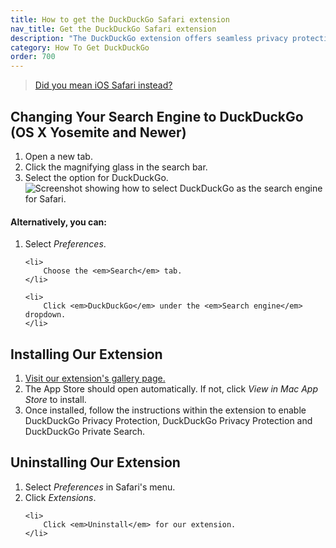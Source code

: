 ```yaml
---
title: How to get the DuckDuckGo Safari extension
nav_title: Get the DuckDuckGo Safari extension
description: "The DuckDuckGo extension offers seamless privacy protection for your browser: tracker blocking, cookie protection, private search, email protection, and more."
category: How To Get DuckDuckGo
order: 700
---
```


> <a class="button" href="{{ site.baseurl }}/mobile/safari-ios">Did you mean iOS Safari instead?</a>

<h2>Changing Your Search Engine to DuckDuckGo (OS X Yosemite and Newer)</h2>
<ol>
    <li>
        Open a new tab.
    </li>
    <li>
        Click the magnifying glass in the search bar.
    </li>
    <li>
        Select the option for DuckDuckGo.
        <br>
        <img alt="Screenshot showing how to select DuckDuckGo as the search engine for Safari." src="{{ site.baseurl }}/images/duckduckgo-default-in-safari.jpg" />
    </li>
</ol>

<h4>Alternatively, you can:</h4>
<ol>
    <li>
        Select <em>Preferences</em>.
    </li>

    <li>
        Choose the <em>Search</em> tab.
    </li>

    <li>
        Click <em>DuckDuckGo</em> under the <em>Search engine</em> dropdown.
    </li>

</ol>

<h2>Installing Our Extension</h2>
<ol>
    <li>
        <a href="https://apps.apple.com/us/app/duckduckgo-privacy-for-safari/id1482920575">Visit our extension's gallery page.</a>
    </li>
    <li>
        The App Store should open automatically. If not, click <em>View in Mac App Store</em> to install.
        <!--<img alt="Screenshot of Safari's extensions gallery showing the DuckDuckGo extension." src="{{ site.baseurl }}/images/13f52d6ed7bb7ae14a9697f9c2d732e7.png" />-->
    </li>
    <li>
        Once installed, follow the instructions within the extension to enable DuckDuckGo Privacy Protection, DuckDuckGo Privacy Protection and DuckDuckGo Private Search.
    </li>
</ol>

<h2 id="uninstall">Uninstalling Our Extension</h2>
<ol>
    <li>
        Select <em>Preferences</em> in Safari's menu.
    </li>
    <li>
        Click <em>Extensions</em>.
    </li>

    <li>
        Click <em>Uninstall</em> for our extension.
    </li>

</ol>
